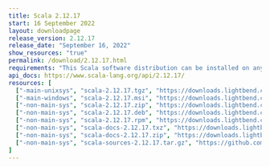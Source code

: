 ```yaml
---
title: Scala 2.12.17
start: 16 September 2022
layout: downloadpage
release_version: 2.12.17
release_date: "September 16, 2022"
show_resources: "true"
permalink: /download/2.12.17.html
requirements: "This Scala software distribution can be installed on any Unix-like or Windows system. It requires Java 8 or later, available <a href='https://www.java.com/'>here</a>."
api_docs: https://www.scala-lang.org/api/2.12.17/
resources: [
  ["-main-unixsys", "scala-2.12.17.tgz", "https://downloads.lightbend.com/scala/2.12.17/scala-2.12.17.tgz", "Mac OS X, Unix, Cygwin", "19.99M"],
  ["-main-windows", "scala-2.12.17.msi", "https://downloads.lightbend.com/scala/2.12.17/scala-2.12.17.msi", "Windows (msi installer)", "126.57M"],
  ["-non-main-sys", "scala-2.12.17.zip", "https://downloads.lightbend.com/scala/2.12.17/scala-2.12.17.zip", "Windows", "20.03M"],
  ["-non-main-sys", "scala-2.12.17.deb", "https://downloads.lightbend.com/scala/2.12.17/scala-2.12.17.deb", "Debian", "147.47M"],
  ["-non-main-sys", "scala-2.12.17.rpm", "https://downloads.lightbend.com/scala/2.12.17/scala-2.12.17.rpm", "RPM package", "126.81M"],
  ["-non-main-sys", "scala-docs-2.12.17.txz", "https://downloads.lightbend.com/scala/2.12.17/scala-docs-2.12.17.txz", "API docs", "54.86M"],
  ["-non-main-sys", "scala-docs-2.12.17.zip", "https://downloads.lightbend.com/scala/2.12.17/scala-docs-2.12.17.zip", "API docs", "109.77M"],
  ["-non-main-sys", "scala-sources-2.12.17.tar.gz", "https://github.com/scala/scala/archive/v2.12.17.tar.gz", "Sources", "7.2M"]
]
---
```

